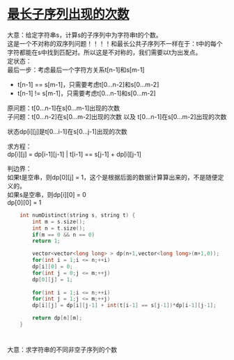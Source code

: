 # [最长子序列出现的次数](https://leetcode-cn.com/problems/distinct-subsequences/)
大意：给定字符串s，计算s的子序列中为字符串t的个数。     
这是一个不对称的双序列问题！！！！和最长公共子序列不一样在于：t中的每个字符都能在s中找到匹配对。所以这是不对称的，我们需要以t为出发点。   
定状态：   
最后一步：考虑最后一个字符方关系t[n-1]和s[m-1]   
* t[n-1] == s[m-1]，只需要考虑t[0...n-2]和s[0...m-2]   
* t[n-1] != s[m-1]，只需要考虑t[0...n-1]和s[0...m-2]  

原问题：t[0...n-1]在s[0...m-1]出现的次数   
子问题：t[0...n-2]在s[0...m-2]出现的次数 以及 t[0...n-1]在s[0...m-2]出现的次数   

状态dp[i][j]是t[0...i-1]在s[0...j-1]出现的次数   

求方程：   
dp[i][j] = dp[i-1][j-1] | t[i-1] == s[j-1] + dp[i][j-1] 

判边界：   
如果t是空串，则dp[0][j] = 1，这个是根据后面的数据计算算出来的，不是随便定义的。     
如果s是空串，则dp[i][0] = 0   
dp[0][0] = 1     
```cpp
    int numDistinct(string s, string t) {
        int m = s.size();
        int n = t.size();
        if(m == 0 && n == 0)
        return 1;

        vector<vector<long long> > dp(n+1,vector<long long>(m+1,0));
        for(int i = 1;i <= n;++i)
        dp[i][0] = 0;
        for(int j = 0;j <= m;++j)
        dp[0][j] = 1;
        
        for(int i = 1;i <= n;++i)
        for(int j = 1;j <= m;++j)
        dp[i][j] = dp[i][j-1] + int(t[i-1] == s[j-1])*dp[i-1][j-1];

        return dp[n][m];
    }
```

# []()
大意：求字符串的不同非空子序列的个数   
